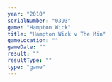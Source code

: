 ```yaml
---
year: "2010"
serialNumber: "0393" 
game: "Hampton Wick"
title: "Hampton Wick v The Min"
gameLocation: ""
gameDate: ""
result: ""
resultType: ""
type: "game"
---
```

